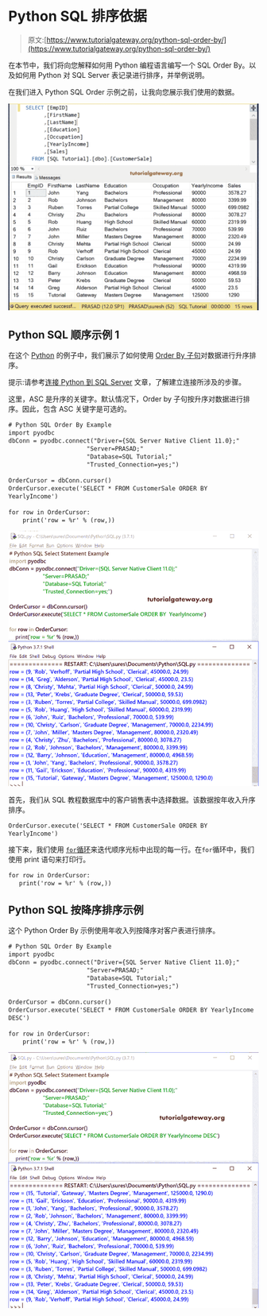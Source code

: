 # Python SQL 排序依据

> 原文:[https://www.tutorialgateway.org/python-sql-order-by/](https://www.tutorialgateway.org/python-sql-order-by/)

在本节中，我们将向您解释如何用 Python 编程语言编写一个 SQL Order By。以及如何用 Python 对 SQL Server 表记录进行排序，并举例说明。

在我们进入 Python SQL Order 示例之前，让我向您展示我们使用的数据。

![Python SQL Order by Example 1](img/1debce8041182166b35b00a6ea20ea39.png)

## Python SQL 顺序示例 1

在这个 [Python](https://www.tutorialgateway.org/python-tutorial/) 的例子中，我们展示了如何使用 [Order By 子句](https://www.tutorialgateway.org/sql-order-by-clause/)对数据进行升序排序。

提示:请参考[连接 Python 到 SQL Server](https://www.tutorialgateway.org/connect-python-and-sql-server/) 文章，了解建立连接所涉及的步骤。

这里，ASC 是升序的关键字。默认情况下，Order by 子句按升序对数据进行排序。因此，包含 ASC 关键字是可选的。

```
# Python SQL Order By Example
import pyodbc
dbConn = pyodbc.connect("Driver={SQL Server Native Client 11.0};"
                      "Server=PRASAD;"
                      "Database=SQL Tutorial;"
                      "Trusted_Connection=yes;")

OrderCursor = dbConn.cursor()
OrderCursor.execute('SELECT * FROM CustomerSale ORDER BY  YearlyIncome')

for row in OrderCursor:
    print('row = %r' % (row,))

```

![Python SQL Order by Example 2](img/33acd1f6e2fe69f925d81d6b0a30830e.png)

首先，我们从 SQL 教程数据库中的客户销售表中选择数据。该数据按年收入升序排序。

```
OrderCursor.execute('SELECT * FROM CustomerSale ORDER BY YearlyIncome')
```

接下来，我们使用 [`for`循环](https://www.tutorialgateway.org/python-for-loop/)来迭代顺序光标中出现的每一行。在`for`循环中，我们使用 print 语句来打印行。

```
for row in OrderCursor: 
   print('row = %r' % (row,))
```

## Python SQL 按降序排序示例

这个 Python Order By 示例使用年收入列按降序对客户表进行排序。

```
# Python SQL Order By Example
import pyodbc
dbConn = pyodbc.connect("Driver={SQL Server Native Client 11.0};"
                      "Server=PRASAD;"
                      "Database=SQL Tutorial;"
                      "Trusted_Connection=yes;")

OrderCursor = dbConn.cursor()
OrderCursor.execute('SELECT * FROM CustomerSale ORDER BY YearlyIncome DESC')

for row in OrderCursor:
    print('row = %r' % (row,))

```

![Python SQL Order by Example 3](img/5a953af8c35eb6576a2e7861b6d1c59c.png)